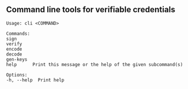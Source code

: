 ## Command line tools for verifiable credentials  
```
Usage: cli <COMMAND>

Commands:
sign      
verify    
encode    
decode    
gen-keys  
help      Print this message or the help of the given subcommand(s)

Options:
-h, --help  Print help
```